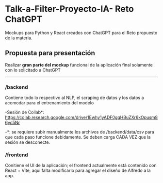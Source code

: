 # Talk-a-Filter-Proyecto-IA- Reto ChatGPT

Mockups para Python y React creados con ChatGPT para el Reto propuesto de la materia.

## Propuesta para presentación

Realizar **gran parte del __mockup__** funcional de la aplicación final solamente con lo solicitado a ChatGPT

---

### /backend
Contiene todo lo respectivo al NLP, el scraping de datos y los datos a acomodar para el entrenamiento del modelo

-Sesión de Collab*: https://colab.research.google.com/drive/1Ewhy1yADF0gqHBuZXr6kOpusm86yc5Nr

-*: se requiere subir manualmente los archivos de /backend/data/csv para que cada paso funcione debidamente. Se deben carga CADA VEZ que la sesión se desconecte.

### /frontend
Conitiene el UI de la aplicación; el frontend actualmente está contenido con React + Vite, aqui falta modificarlo para agregar el diseño de Alfredo a la app.
